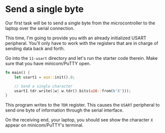 # Send a single byte

Our first task will be to send a single byte from the microcontroller to the
laptop over the serial connection.

This time, I'm going to provide you with an already initialized USART
peripheral. You'll only have to work with the registers that are in charge of
sending data back and forth.

Go into the `11-usart` directory and let's run the starter code therein. Make
sure that you have minicom/PuTTY open.

``` rust
fn main() {
    let usart1 = aux::init().0;

    // Send a single character
    usart1.tdr.write(|w| w.tdr().bits(u16::from(b'X')));
}
```

This program writes to the `TDR` register. This causes the `USART` peripheral
to send one byte of information through the serial interface.

On the receiving end, your laptop, you should see show the character `X` appear
on minicom/PuTTY's terminal.
